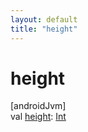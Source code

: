 ```yaml
---
layout: default
title: "height"
---
```


# height

[androidJvm]\
val [height](height.md): [Int](https://kotlinlang.org/api/core/kotlin-stdlib/kotlin/-int/index.html)